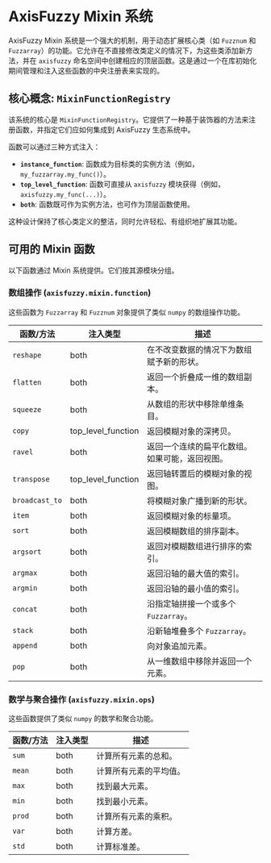 # AxisFuzzy Mixin 系统

AxisFuzzy Mixin 系统是一个强大的机制，用于动态扩展核心类（如 `Fuzznum` 和 `Fuzzarray`）的功能。它允许在不直接修改类定义的情况下，为这些类添加新方法，并在 `axisfuzzy` 命名空间中创建相应的顶层函数。这是通过一个在库初始化期间管理和注入这些函数的中央注册表来实现的。

## 核心概念: `MixinFunctionRegistry`

该系统的核心是 `MixinFunctionRegistry`。它提供了一种基于装饰器的方法来注册函数，并指定它们应如何集成到 AxisFuzzy 生态系统中。

函数可以通过三种方式注入：
- **`instance_function`**: 函数成为目标类的实例方法（例如，`my_fuzzarray.my_func()`）。
- **`top_level_function`**: 函数可直接从 `axisfuzzy` 模块获得（例如，`axisfuzzy.my_func(...)`）。
- **`both`**: 函数既可作为实例方法，也可作为顶层函数使用。

这种设计保持了核心类定义的整洁，同时允许轻松、有组织地扩展其功能。

## 可用的 Mixin 函数

以下函数通过 Mixin 系统提供。它们按其源模块分组。

### 数组操作 (`axisfuzzy.mixin.function`)

这些函数为 `Fuzzarray` 和 `Fuzznum` 对象提供了类似 `numpy` 的数组操作功能。

| 函数/方法 | 注入类型 | 描述 |
|---|---|---|
| `reshape` | both | 在不改变数据的情况下为数组赋予新的形状。 |
| `flatten` | both | 返回一个折叠成一维的数组副本。 |
| `squeeze` | both | 从数组的形状中移除单维条目。 |
| `copy` | top_level_function | 返回模糊对象的深拷贝。 |
| `ravel` | both | 返回一个连续的扁平化数组。如果可能，返回视图。 |
| `transpose` | top_level_function | 返回轴转置后的模糊对象的视图。 |
| `broadcast_to` | both | 将模糊对象广播到新的形状。 |
| `item` | both | 返回模糊对象的标量项。 |
| `sort` | both | 返回模糊数组的排序副本。 |
| `argsort` | both | 返回对模糊数组进行排序的索引。 |
| `argmax` | both | 返回沿轴的最大值的索引。 |
| `argmin` | both | 返回沿轴的最小值的索引。 |
| `concat` | both | 沿指定轴拼接一个或多个 `Fuzzarray`。 |
| `stack` | both | 沿新轴堆叠多个 `Fuzzarray`。 |
| `append` | both | 向对象追加元素。 |
| `pop` | both | 从一维数组中移除并返回一个元素。 |

### 数学与聚合操作 (`axisfuzzy.mixin.ops`)

这些函数提供了类似 `numpy` 的数学和聚合功能。

| 函数/方法 | 注入类型 | 描述 |
|---|---|---|
| `sum` | both | 计算所有元素的总和。 |
| `mean` | both | 计算所有元素的平均值。 |
| `max` | both | 找到最大元素。 |
| `min` | both | 找到最小元素。 |
| `prod` | both | 计算所有元素的乘积。 |
| `var` | both | 计算方差。 |
| `std` | both | 计算标准差。 |
